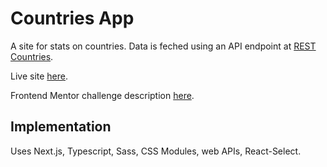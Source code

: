 # Countries App

A site for stats on countries. Data is feched using an API endpoint at [REST Countries](https://restcountries.com/).

Live site [here](https://rest-countries-api.lissajouslaser.repl.co).

Frontend Mentor challenge description [here](https://www.frontendmentor.io/challenges/rest-countries-api-with-color-theme-switcher-5cacc469fec04111f7b848ca).

## Implementation
Uses Next.js, Typescript, Sass, CSS Modules, web APIs, React-Select.